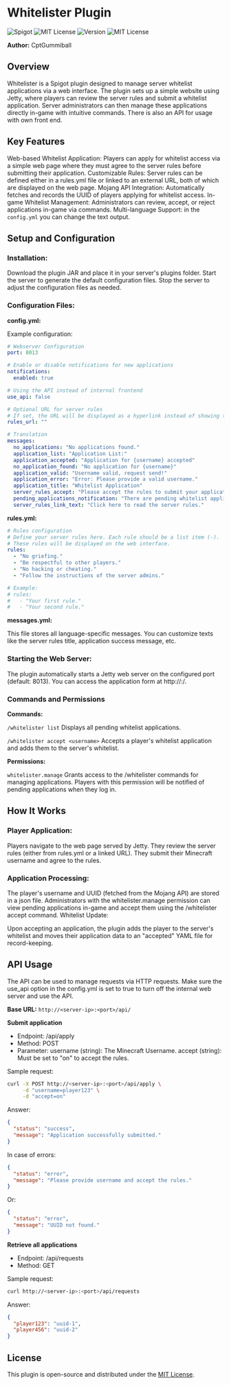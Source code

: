 # Whitelister Plugin
![Spigot](https://img.shields.io/badge/Spigot-1.20.x-yellow.svg)
![MIT License](https://img.shields.io/badge/PaperMC-1.20.x-blue.svg)
![Version](https://img.shields.io/badge/Version-1.0.0-gray.svg)
![MIT License](https://img.shields.io/badge/License-MIT-green.svg)

**Author:** CptGummiball

## Overview
Whitelister is a Spigot plugin designed to manage server whitelist applications via a web interface. The plugin sets up a simple website using Jetty, where players can review the server rules and submit a whitelist application. Server administrators can then manage these applications directly in-game with intuitive commands. There is also an API for usage with own front end.

## Key Features
Web-based Whitelist Application: Players can apply for whitelist access via a simple web page where they must agree to the server rules before submitting their application.
Customizable Rules: Server rules can be defined either in a rules.yml file or linked to an external URL, both of which are displayed on the web page.
Mojang API Integration: Automatically fetches and records the UUID of players applying for whitelist access.
In-game Whitelist Management: Administrators can review, accept, or reject applications in-game via commands.
Multi-language Support: in the ``config.yml`` you can change the text output.

## Setup and Configuration
### Installation:

Download the plugin JAR and place it in your server's plugins folder.
Start the server to generate the default configuration files.
Stop the server to adjust the configuration files as needed.

### Configuration Files:

**config.yml:**

Example configuration:
````yaml
# Webserver Configuration
port: 8013

# Enable or disable notifications for new applications
notifications:
  enabled: true

# Using the API instead of internal frontend
use_api: false

# Optional URL for server rules
# If set, the URL will be displayed as a hyperlink instead of showing the rules from rules.yml
rules_url: ""

# Translation
messages:
  no_applications: "No applications found."
  application_list: "Application List:"
  application_accepted: "Application for {username} accepted"
  no_application_found: "No application for {username}"
  application_valid: "Username valid, request send!"
  application_error: "Error: Please provide a valid username."
  application_title: "Whitelist Application"
  server_rules_accept: "Please accept the rules to submit your application."
  pending_applications_notification: "There are pending whitelist applications."
  server_rules_link_text: "Click here to read the server rules."
````

**rules.yml:**

````yaml
# Rules configuration
# Define your server rules here. Each rule should be a list item (-).
# These rules will be displayed on the web interface.
rules:
  - "No griefing."
  - "Be respectful to other players."
  - "No hacking or cheating."
  - "Follow the instructions of the server admins."

# Example:
# rules:
#   - "Your first rule."
#   - "Your second rule."
````

**messages.yml:**

This file stores all language-specific messages. You can customize texts like the server rules title, application success message, etc.

### Starting the Web Server:

The plugin automatically starts a Jetty web server on the configured port (default: 8013). You can access the application form at http://<your-server-ip>:<port>/.

### Commands and Permissions
**Commands:**

``/whitelister list``
Displays all pending whitelist applications.

``/whitelister accept <username>``
Accepts a player's whitelist application and adds them to the server's whitelist.

**Permissions:**

``whitelister.manage``
Grants access to the /whitelister commands for managing applications. Players with this permission will be notified of pending applications when they log in.

## How It Works

### Player Application:

Players navigate to the web page served by Jetty.
They review the server rules (either from rules.yml or a linked URL).
They submit their Minecraft username and agree to the rules.

### Application Processing:

The player's username and UUID (fetched from the Mojang API) are stored in a json file.
Administrators with the whitelister.manage permission can view pending applications in-game and accept them using the /whitelister accept command.
Whitelist Update:

Upon accepting an application, the plugin adds the player to the server's whitelist and moves their application data to an "accepted" YAML file for record-keeping.

## API Usage
The API can be used to manage requests via HTTP requests. Make sure the use_api option in the config.yml is set to true to turn off the internal web server and use the API.

**Base URL:** ``http://<server-ip>:<port>/api/``

**Submit application**
- Endpoint: /api/apply
- Method: POST
- Parameter:
username (string): The Minecraft Username.
accept (string): Must be set to "on" to accept the rules.

Sample request:
````bash
curl -X POST http://<server-ip>:<port>/api/apply \
     -d "username=player123" \
     -d "accept=on"
````
Answer:
````json
{
  "status": "success",
  "message": "Application successfully submitted."
}
````
In case of errors:

````json
{
  "status": "error",
  "message": "Please provide username and accept the rules."
}
````
Or:
````json
{
  "status": "error",
  "message": "UUID not found."
}
````

**Retrieve all applications**
- Endpoint: /api/requests
- Method: GET

Sample request:

````bash
curl http://<server-ip>:<port>/api/requests
````
Answer:
````json
{
  "player123": "uuid-1",
  "player456": "uuid-2"
}
````

## License
This plugin is open-source and distributed under the [MIT License](LICENSE).
